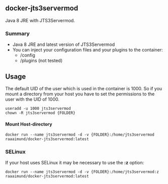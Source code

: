 ## docker-jts3servermod
Java 8 JRE with JTS3Servermod.

### Summary
* Java 8 JRE and latest version of JTS3Servermod
* You can inject your configuration files and your plugins to the container:
  * /config
  * /plugins (not tested)
  
## Usage
The default UID of the user which is used in the container is 1000.
So if you mount a directory from your host you have to set the permissions to the user with the UID of 1000.
```
useradd -u 1000 jts3servermod
chown -R jts3servermod {FOLDER}
```
	
#### Mount Host-directory
```
docker run --name jts3servermod -d -v {FOLDER}:/home/jts3servermod raaaimund/docker-jts3servermod:latest
```
                                              
### SELinux
If your host uses SELinux it may be necessary to use the **:z** option:
```
docker run --name jts3servermod -d -v {FOLDER}:/home/jts3servermod:z raaaimund/docker-jts3servermod:latest
```